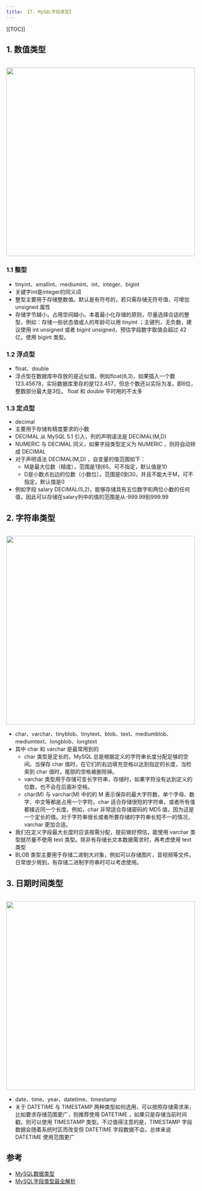 ```yaml
---
title: 【7. MySQL字段类型】
---
```



[[TOC]]


## 1. 数值类型
<br/><img src="http://funky_hs.gitee.io/imgcloud/funkyblog/database/mysql/7/1.png" width="500"/>

### 1.1 整型
- tinyint、smallint、mediumint、int、integer、bigint
- 关键字int是integer的同义词
- 整型主要用于存储整数值。默认是有符号的，若只需存储无符号值，可增加 unsigned 属性
- 存储字节越小，占用空间越小。本着最小化存储的原则，尽量选择合适的整型，例如：存储一些状态值或人的年龄可以用 tinyint ；主键列，无负数，建议使用 int unsigned 或者 bigint unsigned，预估字段数字取值会超过 42 亿，使用 bigint 类型。


### 1.2 浮点型
- float、double
- 浮点型在数据库中存放的是近似值，例如float(6,3)，如果插入一个数123.45678，实际数据库里存的是123.457，但总个数还以实际为准，即6位，整数部分最大是3位。 float 和 double 平时用的不太多


### 1.3 定点型
- decimal
- 主要用于存储有精度要求的小数
- DECIMAL 从 MySQL 5.1 引入，列的声明语法是 DECIMAL(M,D) 
- NUMERIC 与 DECIMAL 同义，如果字段类型定义为 NUMERIC ，则将自动转成 DECIMAL
- 对于声明语法 DECIMAL(M,D) ，自变量的值范围如下：
    - M是最大位数（精度），范围是1到65。可不指定，默认值是10
    - D是小数点右边的位数（小数位）。范围是0到30，并且不能大于M，可不指定，默认值是0
- 例如字段 salary DECIMAL(5,2)，能够存储具有五位数字和两位小数的任何值，因此可以存储在salary列中的值的范围是从-999.99到999.99


## 2. 字符串类型
<br/><img src="http://funky_hs.gitee.io/imgcloud/funkyblog/database/mysql/7/3.png" width="500"/>
- char、varchar、tinyblob、tinytext、blob、text、mediumblob、mediumtext、longblob、longtext
- 其中 char 和 varchar 是最常用到的
    - char 类型是定长的，MySQL 总是根据定义的字符串长度分配足够的空间。当保存 char 值时，在它们的右边填充空格以达到指定的长度，当检索到 char 值时，尾部的空格被删除掉。
    - varchar 类型用于存储可变长字符串，存储时，如果字符没有达到定义的位数，也不会在后面补空格。
    - char(M) 与 varchar(M) 中的的 M 表示保存的最大字符数，单个字母、数字、中文等都是占用一个字符。char 适合存储很短的字符串，或者所有值都接近同一个长度。例如，char 非常适合存储密码的 MD5 值，因为这是一个定长的值。对于字符串很长或者所要存储的字符串长短不一的情况，varchar 更加合适。
- 我们在定义字段最大长度时应该按需分配，提前做好预估，能使用 varchar 类型就尽量不使用 text 类型。除非有存储长文本数据需求时，再考虑使用 text 类型
- BLOB 类型主要用于存储二进制大对象，例如可以存储图片，音视频等文件。日常很少用到，有存储二进制字符串时可以考虑使用。


## 3. 日期时间类型
<br/><img src="http://funky_hs.gitee.io/imgcloud/funkyblog/database/mysql/7/2.png" width="500"/>
- date、time、year、datetime、timestamp
- 关于 DATETIME 与 TIMESTAMP 两种类型如何选用，可以按照存储需求来，比如要求存储范围更广，则推荐使用 DATETIME ，如果只是存储当前时间戳，则可以使用 TIMESTAMP 类型。不过值得注意的是，TIMESTAMP 字段数据会随着系统时区而改变但 DATETIME 字段数据不会。总体来说 DATETIME 使用范围更广

## 参考
- [MySQL数据类型](https://www.runoob.com/mysql/mysql-data-types.html)
- [MySQL字段类型最全解析](https://segmentfault.com/a/1190000039139882)